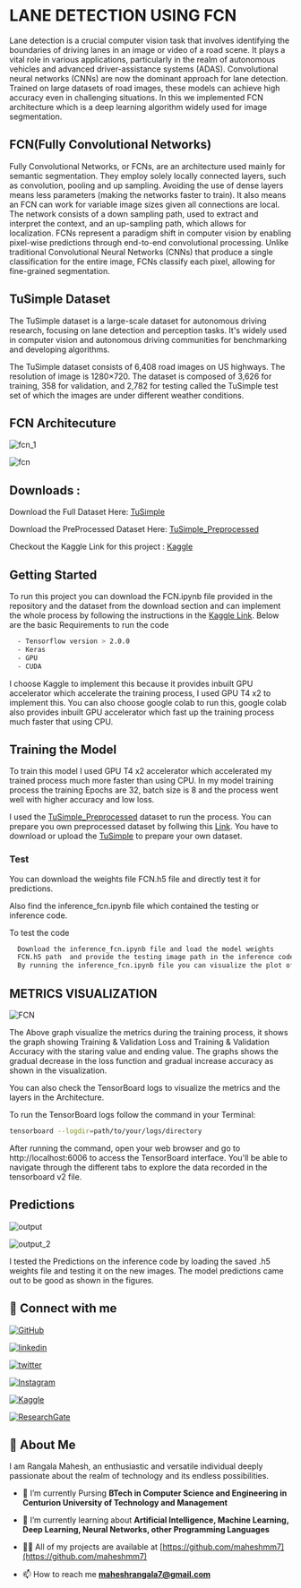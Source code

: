 
# **LANE DETECTION USING FCN**
Lane detection is a crucial computer vision task that involves identifying the boundaries of driving lanes in an image or video of a road scene. It plays a vital role in various applications, particularly in the realm of autonomous vehicles and advanced driver-assistance systems (ADAS).  Convolutional neural networks (CNNs) are now the dominant approach for lane detection. Trained on large datasets of road images, these models can achieve high accuracy even in challenging situations.  In this we implemented FCN architecture which is a deep learning algorithm widely used for image segmentation.
## FCN(Fully Convolutional Networks)
Fully Convolutional Networks, or FCNs, are an architecture used mainly for semantic segmentation. They employ solely locally connected layers, such as convolution, pooling and up sampling. Avoiding the use of dense layers means less parameters (making the networks faster to train). It also means an FCN can work for variable image sizes given all connections are local. The network consists of a down sampling path, used to extract and interpret the context, and an up-sampling path, which allows for localization. 
FCNs represent a paradigm shift in computer vision by enabling pixel-wise predictions through end-to-end convolutional processing. Unlike traditional Convolutional Neural Networks (CNNs) that produce a single classification for the entire image, FCNs classify each pixel, allowing for fine-grained segmentation. 


## TuSimple Dataset
The TuSimple dataset is a large-scale dataset for autonomous driving research, focusing on lane detection and perception tasks. It's widely used in computer vision and autonomous driving communities for benchmarking and developing algorithms.

The TuSimple dataset consists of 6,408 road images on US highways. The resolution of image is 1280×720. The dataset is composed of 3,626 for training, 358 for validation, and 2,782 for testing called the TuSimple test set of which the images are under different weather conditions.



## FCN Architecuture 

![fcn_1](https://github.com/maheshmm7/Lane_Detection_using_FCN/assets/121345928/70d927ab-ee99-4ed8-a5a7-b0bba70400c4)


![fcn](https://github.com/maheshmm7/Lane_Detection_using_FCN/assets/121345928/b607da64-773c-44c4-b9aa-82412af2659a)

## Downloads :    
Download the Full Dataset Here: [TuSimple](https://www.kaggle.com/datasets/manideep1108/tusimple)

Download the PreProcessed Dataset Here: [TuSimple_Preprocessed](https://www.kaggle.com/datasets/rangalamahesh/preprocessed-1/data)

Checkout the Kaggle Link for this project : [Kaggle](https://www.kaggle.com/code/rangalamahesh/lane-detection-using-fcn)
## Getting Started 

To run this project you can download the FCN.ipynb file provided in the repository and the dataset from the download section and can implement the whole process by following the instructions in the [Kaggle Link](https://www.kaggle.com/code/rangalamahesh/lane-detection-using-fcn).  Below are the basic Requirements to run the code 

```bash
  - Tensorflow version > 2.0.0
  - Keras
  - GPU
  - CUDA
```

I choose Kaggle to implement this because it provides inbuilt GPU accelerator which accelerate the training process, I used GPU T4 x2 to implement this.  You can also choose google colab to run this, google colab also provides inbuilt GPU accelerator which fast up the training process much faster that using CPU.
## Training the Model

To train this model I used GPU T4 x2 accelerator which accelerated my trained process much more faster than using CPU.  In my model training process the training Epochs are 32, batch size is 8 and the process went well with higher accuracy and low loss. 

I used the [TuSimple_Preprocessed](https://www.kaggle.com/datasets/rangalamahesh/preprocessed-1/data) dataset to run the process.  You can prepare you own preprocessed dataset by follwing this [Link](https://www.kaggle.com/code/rangalamahesh/preprocessed).
You have to download or upload the [TuSimple](https://www.kaggle.com/datasets/manideep1108/tusimple) to prepare your own dataset.



### Test 

You can download the weights file FCN.h5 file and directly test it for predictions.  

Also find the inference_fcn.ipynb file which contained the testing or inference code.

To test the code
```bash
  Download the inference_fcn.ipynb file and load the model weights
  FCN.h5 path  and provide the testing image path in the inference code. 
  By running the inference_fcn.ipynb file you can visualize the plot of the predictions.
```

## METRICS VISUALIZATION

![FCN](https://github.com/maheshmm7/Lane_Detection_using_FCN/assets/121345928/f1d0a00d-bd26-4c74-9e3f-1e2c5548c589)


The Above graph visualize the metrics during the training process, it shows the graph showing Training & Validation Loss and Training & Validation Accuracy with the staring value and ending value.  The graphs shows the gradual decrease in the loss function and gradual increase accuracy as shown in the visualization.

You can also check the TensorBoard logs to visualize the metrics and the layers in the Architecture.

To run the TensorBoard logs follow the command in your Terminal:
```bash
tensorboard --logdir=path/to/your/logs/directory
```
After running the command, open your web browser and go to http://localhost:6006 to access the TensorBoard interface. You'll be able to navigate through the different tabs to explore the data recorded in the tensorboard v2 file.
## Predictions 
![output](https://github.com/maheshmm7/Lane_Detection_using_FCN/assets/121345928/41c61a5c-f89b-4839-90ff-ba4622954efa)

![output_2](https://github.com/maheshmm7/Lane_Detection_using_FCN/assets/121345928/08c3ec1b-6d34-407f-a3eb-473b9dc7afdb)


I tested the Predictions on the inference code by loading the saved .h5 weights file and testing it on the new images.  The model predictions came out to be good as shown in the figures.

## 🔗 Connect with me
[![GitHub](https://img.shields.io/badge/github-%23121011.svg?style=for-the-badge&logo=github&logoColor=white)](https://github.com/maheshmm7)

[![linkedin](https://img.shields.io/badge/linkedin-0A66C2?style=for-the-badge&logo=linkedin&logoColor=white)](https://www.linkedin.com/in/rangala-mahesh-455163233/)

[![twitter](https://img.shields.io/badge/twitter-1DA1F2?style=for-the-badge&logo=twitter&logoColor=white)](https://twitter.com/MAHESHRANGALA13)


[![Instagram](https://img.shields.io/badge/Instagram-%23E4405F.svg?style=for-the-badge&logo=Instagram&logoColor=white)](https://www.instagram.com/mahesh_mm7/)


[![Kaggle](https://img.shields.io/badge/Kaggle-035a7d?style=for-the-badge&logo=kaggle&logoColor=white)](https://www.kaggle.com/rangalamahesh)

[![ResearchGate](https://img.shields.io/badge/ResearchGate-00CCBB?style=for-the-badge&logo=ResearchGate&logoColor=white)](https://www.researchgate.net/profile/Rangala-Mahesh)



## 🚀 About Me

I am Rangala Mahesh, an enthusiastic and versatile individual deeply passionate about the realm of technology and its endless possibilities.

- 🔭 I’m currently Pursing **BTech in Computer Science and Engineering in Centurion University of Technology and Management** 

- 🌱 I’m currently learning about **Artificial Intelligence, Machine Learning, Deep Learning, Neural Networks, other Programming Languages**

- 👨‍💻 All of my projects are available at [https://github.com/maheshmm7](https://github.com/maheshmm7)

- 📫 How to reach me **maheshrangala7@gmail.com**
